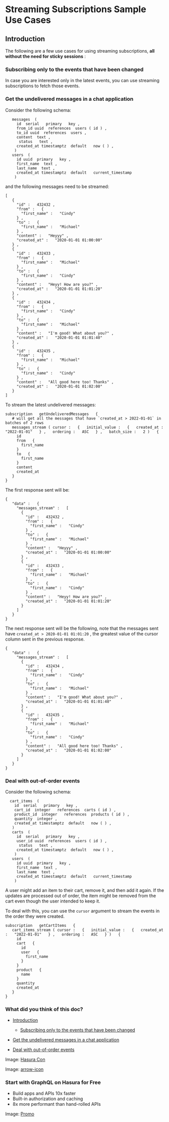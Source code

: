 # Streaming Subscriptions Sample Use Cases

## Introduction​

The following are a few use cases for using streaming subscriptions, **all without the need for sticky sessions** :

### Subscribing only to the events that have been changed​

In case you are interested only in the latest events, you can use streaming subscriptions to fetch those events.

### Get the undelivered messages in a chat application​

Consider the following schema:

```
   messages  (
     id  serial   primary   key ,
     from_id uuid  references  users ( id ) ,
     to_id uuid  references  users ,
     content  text ,
      status   text ,
     created_at timestamptz  default   now ( ) ,
    )
   users  (
     id uuid  primary   key ,
     first_name  text ,
     last_name  text ,
     created_at timestamptz  default   current_timestamp
    )
```

and the following messages need to be streamed:

```
[
   {
     "id" :   432432 ,
     "from" :   {
       "first_name" :   "Cindy"
     } ,
     "to" :   {
       "first_name" :   "Michael"
     } ,
     "content" :   "Heyyy" ,
     "created_at" :   "2020-01-01 01:00:00"
   } ,
   {
     "id" :   432433 ,
     "from" :   {
       "first_name" :   "Michael"
     } ,
     "to" :   {
       "first_name" :   "Cindy"
     } ,
     "content" :   "Heyy! How are you?" ,
     "created_at" :   "2020-01-01 01:01:20"
   } ,
   {
     "id" :   432434 ,
     "from" :   {
       "first_name" :   "Cindy"
     } ,
     "to" :   {
       "first_name" :   "Michael"
     } ,
     "content" :   "I'm good! What about you?" ,
     "created_at" :   "2020-01-01 01:01:40"
   } ,
   {
     "id" :   432435 ,
     "from" :   {
       "first_name" :   "Michael"
     } ,
     "to" :   {
       "first_name" :   "Cindy"
     } ,
     "content" :   "All good here too! Thanks" ,
     "created_at" :   "2020-01-01 01:02:00"
   }
]
```

To stream the latest undelivered messages:

```
subscription   getUndeliveredMessages   {
   # will get all the messages that have `created_at > 2022-01-01` in batches of 2 rows
   messages_stream ( cursor :   {   initial_value :   {   created_at :   "2022-01-01"   } ,   ordering :   ASC   } ,   batch_size :   2 )   {
     id
     from   {
       first_name
     }
     to   {
       first_name
     }
     content
     created_at
   }
}
```

The first response sent will be:

```
{
   "data" :   {
     "messages_stream" :   [
       {
         "id" :   432432 ,
         "from" :   {
           "first_name" :   "Cindy"
         } ,
         "to" :   {
           "first_name" :   "Michael"
         } ,
         "content" :   "Heyyy" ,
         "created_at" :   "2020-01-01 01:00:00"
       } ,
       {
         "id" :   432433 ,
         "from" :   {
           "first_name" :   "Michael"
         } ,
         "to" :   {
           "first_name" :   "Cindy"
         } ,
         "content" :   "Heyy! How are you?" ,
         "created_at" :   "2020-01-01 01:01:20"
       }
     ]
   }
}
```

The next response sent will be the following, note that the messages sent have `created_at > 2020-01-01 01:01:20` , the
greatest value of the cursor column sent in the previous response.

```
{
   "data" :   {
     "messages_stream" :   [
       {
         "id" :   432434 ,
         "from" :   {
           "first_name" :   "Cindy"
         } ,
         "to" :   {
           "first_name" :   "Michael"
         } ,
         "content" :   "I'm good! What about you?" ,
         "created_at" :   "2020-01-01 01:01:40"
       } ,
       {
         "id" :   432435 ,
         "from" :   {
           "first_name" :   "Michael"
         } ,
         "to" :   {
           "first_name" :   "Cindy"
         } ,
         "content" :   "All good here too! Thanks" ,
         "created_at" :   "2020-01-01 01:02:00"
       }
     ]
   }
}
```

### Deal with out-of-order events​

Consider the following schema:

```
  cart_items  (
    id  serial   primary   key ,
    cart_id  integer   references  carts ( id ) ,
    product_id  integer   references  products ( id ) ,
    quantity  integer ,
    created_at timestamptz  default   now ( ) ,
   )
   carts  (
     id  serial   primary   key ,
     user_id uuid  references  users ( id ) ,
      status   text ,
     created_at timestamptz  default   now ( ) ,
    )
   users  (
     id uuid  primary   key ,
     first_name  text ,
     last_name  text ,
     created_at timestamptz  default   current_timestamp
    )
```

A user might add an item to their cart, remove it, and then add it again. If the updates are processed out of order, the
item might be removed from the cart even though the user intended to keep it.

To deal with this, you can use the `cursor` argument to stream the events in the order they were created.

```
subscription   getCartItems   {
   cart_items_stream ( cursor :   {   initial_value :   {   created_at :   "2022-01-01"   } ,   ordering :   ASC   } )   {
     id
     cart   {
       id
       user   {
         first_name
       }
     }
     product   {
       name
     }
     quantity
     created_at
   }
}
```

### What did you think of this doc?

- [ Introduction ](https://hasura.io/docs/latest/subscriptions/postgres/streaming/use-cases/#introduction)
    - [ Subscribing only to the events that have been changed ](https://hasura.io/docs/latest/subscriptions/postgres/streaming/use-cases/#subscribing-only-to-the-events-that-have-been-changed)

- [ Get the undelivered messages in a chat application ](https://hasura.io/docs/latest/subscriptions/postgres/streaming/use-cases/#get-the-undelivered-messages-in-a-chat-application)

- [ Deal with out-of-order events ](https://hasura.io/docs/latest/subscriptions/postgres/streaming/use-cases/#deal-with-out-of-order-events)


Image: [ Hasura Con ](https://res.cloudinary.com/dh8fp23nd/image/upload/v1686154570/hasura-con-2023/has-con-light-date_r2a2ud.png)

Image: [ arrow-icon ](https://res.cloudinary.com/dh8fp23nd/image/upload/v1683723549/main-web/chevron-right_ldbi7d.png)

### Start with GraphQL on Hasura for Free

- Build apps and APIs 10x faster
- Built-in authorization and caching
- 8x more performant than hand-rolled APIs


Image: [ Promo ](https://hasura.io/docs/assets/images/hasura-free-ff60e409244e0ea12b5a3045d1a9096b.png)